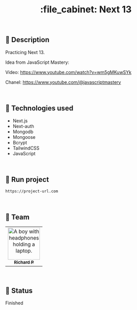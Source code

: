 <h1 align="center">:file_cabinet: Next 13</h1>

<br>

## :memo: Description
Practicing Next 13.

Idea from JavaScript Mastery:

Video: https://www.youtube.com/watch?v=wm5gMKuwSYk

Chanel: https://www.youtube.com/@javascriptmastery

<br>

## :wrench: Technologies used
* Next.js
* Next-auth
* Mongodb
* Mongoose
* Bcrypt
* TailwindCSS
* JavaScript

<br>

## :rocket: Run project
```
https://project-url.com
```

<br>

## :handshake: Team
<table>
  <tr>
    <td align="center">
      <a href="https://github.com/Richard-Passos">
        <img src="https://img.freepik.com/vetores-premium/desenho-de-desenho-animado-de-um-programador_29937-8176.jpg" width="100px;" alt="A boy with headphones holding a laptop."/><br>
        <sub>
          <b>Richard P</b>
        </sub>
      </a>
    </td>
  </tr>
</table>

<br>

## :dart: Status
Finished
